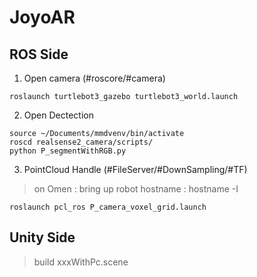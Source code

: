 # JoyoAR


## ROS Side
1. Open camera (#roscore/#camera)
```
roslaunch turtlebot3_gazebo turtlebot3_world.launch
```

2. Open Dectection
```
source ~/Documents/mmdvenv/bin/activate
roscd realsense2_camera/scripts/
python P_segmentWithRGB.py
```

3. PointCloud Handle (#FileServer/#DownSampling/#TF)
> on Omen : bring up robot
> hostname : hostname -I
```
roslaunch pcl_ros P_camera_voxel_grid.launch
```



## Unity Side
>build xxxWithPc.scene
